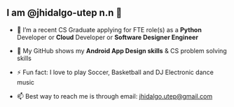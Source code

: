 
## I am @jhidalgo-utep n.n 👋 

- 👀 I’m a recent CS Graduate applying for FTE role(s) as a **Python** Developer or **Cloud** Developer or **Software Designer Engineer** 
 
- 🔭 My GitHub shows my **Android App Design skills** & CS problem solving skills
 
- ⚡ Fun fact: I love to play Soccer, Basketball and DJ Electronic dance music
 
- 📫 Best way to reach me is through email: jhidalgo.utep@gmail.com
